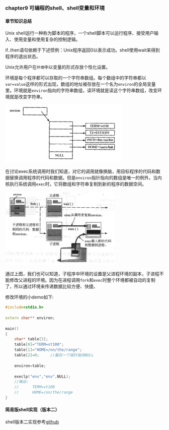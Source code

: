### chapter9 可编程的shell、shell变量和环境

#### 章节知识总结

Unix shell运行一种称为脚本的程序，一个shell脚本可以运行程序、接受用户输入、使用变量和使用复杂的控制逻辑。

if..then语句依赖于下述惯例：Unix程序返回0以表示成功。shell使用wait来得到程序的退出状态。

Unix允许用户在`环境`中以变量的形式存放个性化设置。

环境是每个程序都可以存取的一个字符串数组。每个数组中的字符串都以`var=value`这样的形式出现，数组的地址被存放在一个名为`environ`的全局变量里。环境就是`environ`指向的字符串数组，读环境就是读这个字符串数组，改变环境就是改变字符串。

![avatar](../image/../../image/unix_linux_环境一.jpg)

在讨论exec系统调用时我们知道，对它的调用就像换脑，用目标程序的代码和数据替换调用程序的代码和数据。但是`environ`指针指向的数组是唯一的例外，当内核执行系统调用`exec`时，它将数组和字符串复制到新的程序的数据空间。

![avatar](../image/../../image/unix_linux_环境二.jpg)

通过上图，我们也可以知道，子程序中环境的设置是父进程环境的副本，子进程不能修改父进程的环境。因为在进程调用`fork`和`exec`时整个环境都被自动的复制了，所以通过环境来传递数据比较方便、快捷。

修改环境的小demo如下:

```cpp
#include<stdio.h>

extern char** environ;

main()
{
    char* table[3];
    table[0]="TERM=vt100";
    table[1]="HOME=/on/the/range";
    table[2]=0;     //最后一个指针指向NULL

    environ=table;

    execlp("env","env",NULL);
    //输出:
    //      TERM=vt100
    //      HOME=/on/the/range
}
```

#### 简易版shell实现（版本二）

shell版本二实现参考[github](https://github.com/lingqing97/Unix_Linux_bookcode/blob/main/ch09/smsh2.c)
